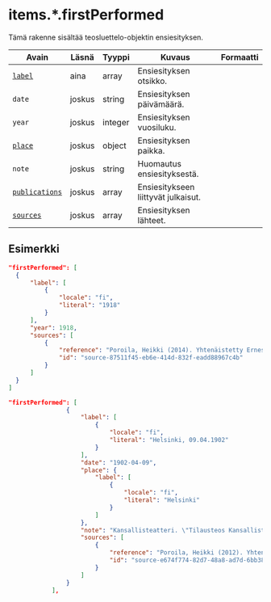 # items.\*.firstPerformed

Tämä rakenne sisältää teosluettelo-objektin ensiesityksen.

| Avain | Läsnä | Tyyppi | Kuvaus | Formaatti |
| --- | --- | --- | --- | --- |
| [`label`](#itemsfirstperformedlabel) | aina | array | Ensiesityksen otsikko. |  |
| `date` | joskus | string | Ensiesityksen päivämäärä. | |
| `year` | joskus | integer | Ensiesityksen vuosiluku. | |
| [`place`](#itemsfirstperformedplace) | joskus | object | Ensiesityksen paikka. | |
| `note` | joskus | string | Huomautus ensiesityksestä. | |
| [`publications`](#itemsfirstperformedpublications) | joskus | array | Ensiesitykseen liittyvät julkaisut. | |
| [`sources`](#itemsfirstperformedsources) | joskus | array | Ensiesityksen lähteet. | |

## Esimerkki

```JSON
"firstPerformed": [
  {
      "label": [
          {
              "locale": "fi",
              "literal": "1918"
          }
      ],
      "year": 1918,
      "sources": [
          {
              "reference": "Poroila, Heikki (2014). Yhtenäistetty Ernest Pingoud. Teosten yhtenäistettyjen nimekkeiden ohjeluettelo. Helsinki, Suomen musiikkikirjastoyhdistys. Suomen musiikkikirjastoyhdistyksen julkaisusarja, 169. PDF. ISBN 978-952-5363-68-5. ",
              "id": "source-87511f45-eb6e-414d-832f-eadd88967c4b"
          }
      ]
  }
]
```
```JSON
"firstPerformed": [
                {
                    "label": [
                        {
                            "locale": "fi",
                            "literal": "Helsinki, 09.04.1902"
                        }
                    ],
                    "date": "1902-04-09",
                    "place": {
                        "label": [
                            {
                                "locale": "fi",
                                "literal": "Helsinki"
                            }
                        ]
                    },
                    "note": "Kansallisteatteri. \"Tilausteos Kansallisteatterin avajaisiin 9.4.1902.\" (Poroila 2012)",
                    "sources": [
                        {
                            "reference": "Poroila, Heikki (2012). Yhtenäistetty Armas Järnefelt. Yhtenäistettyjen nimekkeiden ohjeluettelo. Helsinki, Suomen musiikkikirjastoyhdistys. Suomen musiikkikirjastoyhdistyksen julkaisusarja, 134. PDF. ISBN 978-952-5363-68-5. ",
                            "id": "source-e674f774-82d7-48a8-ad7d-6bb3834a747e"
                        }
                    ]
                }
            ],
```